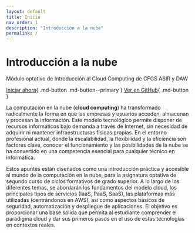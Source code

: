 ```yaml
---
layout: default
title: Inicio
nav_order: 1
description: "Introducción a la nube"
permalink: /
---
```


# Introducción a la nube

Módulo optativo de Introducción al Cloud Computing de CFGS ASIR y DAW

[Iniciar ahora](practica00.html){ .md-button .md-button--primary }
[Ver en GitHub](https://github.com/jrpellicer/cloud){ .md-button }

La computación en la nube (**cloud computing**) ha transformado radicalmente la forma en que las empresas y usuarios acceden, almacenan y procesan la información. Este modelo tecnológico permite disponer de recursos informáticos bajo demanda a través de Internet, sin necesidad de adquirir ni mantener infraestructuras físicas propias. En el entorno profesional actual, donde la escalabilidad, la flexibilidad y la eficiencia son factores clave, conocer el funcionamiento y las posibilidades de la nube se ha convertido en una competencia esencial para cualquier técnico en informática.

Estos apuntes están diseñados como una introducción práctica y accesible al mundo de la computación en la nube, para la asignatura optativa de segundo curso de ciclos formativos de grado superior. A lo largo de los diferentes temas, se abordarán los fundamentos del modelo cloud, los principales tipos de servicios (IaaS, PaaS, SaaS), las plataformas más utilizadas (centrándonos en AWS), así como aspectos básicos de seguridad, automatización y despliegue de aplicaciones. El objetivo es proporcionar una base sólida que permita al estudiante comprender el paradigma cloud y dar sus primeros pasos en el uso de estas tecnologías en contextos reales.
